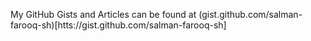 My GitHub Gists and Articles can be found at (gist.github.com/salman-farooq-sh)[htts://gist.github.com/salman-farooq-sh]
